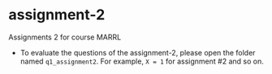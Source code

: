 # assignment-2
Assignments 2 for course MARRL
- To evaluate the questions of the assignment-2, please open the folder named `q1_assignment2`. For example, `X = 1` for assignment #2 and so on.
